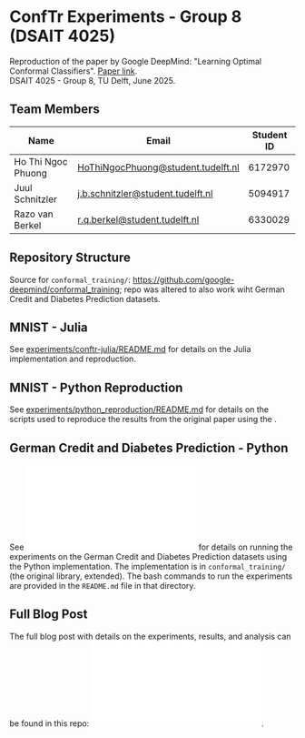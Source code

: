 # ConfTr Experiments - Group 8 (DSAIT 4025)

Reproduction of the paper by Google DeepMind: "Learning Optimal Conformal Classifiers". [Paper link](https://arxiv.org/abs/2110.09192). \
DSAIT 4025 - Group 8, TU Delft, June 2025.

## Team Members

| Name               | Email                                | Student ID |
| ------------------ | ------------------------------------ | ---------- |
| Ho Thi Ngoc Phuong | <HoThiNgocPhuong@student.tudelft.nl> | 6172970    |
| Juul Schnitzler    | <j.b.schnitzler@student.tudelft.nl>  | 5094917    |
| Razo van Berkel    | <r.q.berkel@student.tudelft.nl>      | 6330029    |

## Repository Structure

Source for `conformal_training/`: <https://github.com/google-deepmind/conformal_training>; repo was altered to also work wiht German Credit and Diabetes Prediction datasets.

## MNIST - Julia

See [experiments/conftr-julia/README.md](experiments/conftr-julia/README.md) for details on the Julia implementation and reproduction.

## MNIST - Python Reproduction

See [experiments/python_reproduction/README.md](experiments/python_reproduction/README.md) for details on the scripts used to reproduce the results from the original paper using the .

## German Credit and Diabetes Prediction - Python

See ![experiments/other_datasets/README.md](experiments/other_datasets/README.md) for details on running the experiments on the German Credit and Diabetes Prediction datasets using the Python implementation. The implementation is in `conformal_training/` (the original library, extended). The bash commands to run the experiments are provided in the `README.md` file in that directory.

## Full Blog Post

The full blog post with details on the experiments, results, and analysis can be found in this repo: ![Blog](BLOG.md).
